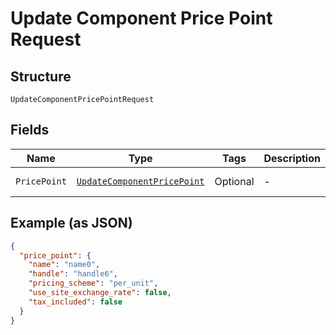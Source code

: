 
# Update Component Price Point Request

## Structure

`UpdateComponentPricePointRequest`

## Fields

| Name | Type | Tags | Description | Getter | Setter |
|  --- | --- | --- | --- | --- | --- |
| `PricePoint` | [`UpdateComponentPricePoint`](../../doc/models/update-component-price-point.md) | Optional | - | UpdateComponentPricePoint getPricePoint() | setPricePoint(UpdateComponentPricePoint pricePoint) |

## Example (as JSON)

```json
{
  "price_point": {
    "name": "name0",
    "handle": "handle6",
    "pricing_scheme": "per_unit",
    "use_site_exchange_rate": false,
    "tax_included": false
  }
}
```

